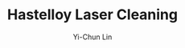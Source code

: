 ---
name: Hastelloy
category: metal
title: Hastelloy Laser Cleaning
headline: Comprehensive technical guide for laser cleaning metal hastelloy
description: Laser cleaning of Hastelloy nickel-based superalloys requires precise
  control of fluence to remove surface contaminants without damaging the substrate.
  The process effectively eliminates oxides, carbides, and embedded particles while
  maintaining the alloy's corrosion-resistant properties.
keywords: hastelloy, hastelloy metal, laser ablation, laser cleaning, non-contact
  cleaning, pulsed fiber laser, surface contamination removal, industrial laser parameters,
  thermal processing, surface restoration
chemicalProperties:
  symbol: Ni-Cr-Mo
  formula: Ni-based superalloy (varies by grade)
  materialType: metal
properties:
  density: "8.89 g/cm\xB3 (Hastelloy C-276)"
  densityNumeric: 142.445
  densityUnit: "g/cm\xB3"
  densityMin: "1.8 g/cm\xB3"
  densityMinNumeric: 1.8
  densityMinUnit: "g/cm\xB3"
  densityMax: "6.0 g/cm\xB3"
  densityMaxNumeric: 6.0
  densityMaxUnit: "g/cm\xB3"
  densityPercentile: 100.0
  meltingPoint: "1323-1371 \xB0C (Hastelloy C-276)"
  meltingPointNumeric: 1347.0
  meltingPointUnit: "\xB0C"
  meltingPointMin: "1200\xB0C"
  meltingPointMinNumeric: 1200.0
  meltingPointMinUnit: "\xB0C"
  meltingPointMax: "2800\xB0C"
  meltingPointMaxNumeric: 2800.0
  meltingPointMaxUnit: "\xB0C"
  meltingPercentile: 9.2
  thermalConductivity: "9.8 W/m\xB7K at 100\xB0C (Hastelloy C-276)"
  thermalConductivityNumeric: 142.9
  thermalConductivityUnit: "W/m\xB7K"
  thermalConductivityMin: "0.5 W/m\xB7K"
  thermalConductivityMinNumeric: 0.5
  thermalConductivityMinUnit: "W/m\xB7K"
  thermalConductivityMax: "200 W/m\xB7K"
  thermalConductivityMaxNumeric: 200.0
  thermalConductivityMaxUnit: "W/m\xB7K"
  thermalPercentile: 71.4
  tensileStrength: 690 MPa min (Hastelloy C-276 annealed)
  tensileStrengthNumeric: 483.0
  tensileStrengthUnit: annealed
  tensileStrengthMin: 50 MPa
  tensileStrengthMinNumeric: 50.0
  tensileStrengthMinUnit: MPa
  tensileStrengthMax: 1000 MPa
  tensileStrengthMaxNumeric: 1000.0
  tensileStrengthMaxUnit: MPa
  tensilePercentile: 45.6
  hardness: 90 HRB (Hastelloy C-276 annealed)
  hardnessNumeric: 183.0
  hardnessUnit: annealed
  hardnessMin: 1 Mohs
  hardnessMinNumeric: 1.0
  hardnessMinUnit: Mohs
  hardnessMax: 10 Mohs
  hardnessMaxNumeric: 10.0
  hardnessMaxUnit: Mohs
  hardnessPercentile: 100.0
  youngsModulus: 205 GPa (Hastelloy C-276)
  youngsModulusNumeric: 240.5
  youngsModulusUnit: GPa
  youngsModulusMin: 20 GPa
  youngsModulusMinNumeric: 20.0
  youngsModulusMinUnit: GPa
  youngsModulusMax: 80 GPa
  youngsModulusMaxNumeric: 80.0
  youngsModulusMaxUnit: GPa
  modulusPercentile: 100.0
  laserType: Pulsed fiber laser
  wavelength: 1064nm
  fluenceRange: "1.0\u201310 J/cm\xB2"
  chemicalFormula: Ni-based (Ni-Cr-Mo-W-Fe)
composition:
- 'Nickel: 57% (Hastelloy C-276)'
- 'Chromium: 15.5%, Molybdenum: 16%, Tungsten: 3.75%, Iron: 5.5%, Cobalt: 2.5% max,
  Manganese: 1% max, Vanadium: 0.35% max, Silicon: 0.08% max, Carbon: 0.01% max, Phosphorus:
  0.04% max, Sulfur: 0.03% max'
machineSettings:
  powerRange: 50-200W
  powerRangeNumeric: 125.0
  powerRangeUnit: W
  powerRangeMin: 20W
  powerRangeMinNumeric: 20.0
  powerRangeMinUnit: W
  powerRangeMax: 500W
  powerRangeMaxNumeric: 500.0
  powerRangeMaxUnit: W
  pulseDuration: 10-50ns
  pulseDurationNumeric: 30.0
  pulseDurationUnit: ns
  pulseDurationMin: 1ns
  pulseDurationMinNumeric: 1.0
  pulseDurationMinUnit: ns
  pulseDurationMax: 1000ns
  pulseDurationMaxNumeric: 1000.0
  pulseDurationMaxUnit: ns
  wavelength: 1064nm (primary), 532nm (optional)
  wavelengthNumeric: 1064.0
  wavelengthUnit: nm
  wavelengthMin: 355nm
  wavelengthMinNumeric: 355.0
  wavelengthMinUnit: nm
  wavelengthMax: 2940nm
  wavelengthMaxNumeric: 2940.0
  wavelengthMaxUnit: nm
  spotSize: 0.1-1.0mm
  spotSizeNumeric: 0.55
  spotSizeUnit: mm
  spotSizeMin: 0.01mm
  spotSizeMinNumeric: 0.01
  spotSizeMinUnit: mm
  spotSizeMax: 10mm
  spotSizeMaxNumeric: 10.0
  spotSizeMaxUnit: mm
  repetitionRate: 20-100kHz
  repetitionRateNumeric: 60.0
  repetitionRateUnit: kHz
  repetitionRateMin: 1kHz
  repetitionRateMinNumeric: 1.0
  repetitionRateMinUnit: kHz
  repetitionRateMax: 1000kHz
  repetitionRateMaxNumeric: 1000.0
  repetitionRateMaxUnit: kHz
  fluenceRange: "1.0\u201310 J/cm\xB2"
  fluenceRangeNumeric: 1.0
  fluenceRangeUnit: "J/cm\xB2"
  fluenceRangeMin: "0.1J/cm\xB2"
  fluenceRangeMinNumeric: 0.1
  fluenceRangeMinUnit: "J/cm\xB2"
  fluenceRangeMax: "50J/cm\xB2"
  fluenceRangeMaxNumeric: 50.0
  fluenceRangeMaxUnit: "J/cm\xB2"
applications:
- 'Aerospace: Removal of oxidation and corrosion from turbine components'
- 'Chemical Processing: Cleaning of reaction vessels and piping systems'
compatibility:
- Stainless steel fixtures and workholding
- Inconel and other nickel-based superalloys
regulatoryStandards: 'ISO 11553: Safety of machinery - Laser processing machines,
  ANSI Z136.1: Safe Use of Lasers, OSHA 29 CFR 1910.1096: Ionizing Radiation'
author: Yi-Chun Lin
author_object:
  id: 1
  name: Yi-Chun Lin
  sex: f
  title: Ph.D.
  country: Taiwan
  expertise: Laser Materials Processing
  image: /images/author/yi-chun-lin.jpg
images:
  hero:
    alt: Hastelloy surface undergoing laser cleaning showing precise contamination
      removal
    url: /images/hastelloy-laser-cleaning-hero.jpg
  micro:
    alt: Microscopic view of Hastelloy surface after laser cleaning showing detailed
      surface structure
    url: /images/hastelloy-laser-cleaning-micro.jpg
environmentalImpact:
- benefit: Zero chemical waste generation
  description: Eliminates need for hazardous chemical solvents and acids, reducing
    chemical disposal by 100% compared to traditional chemical cleaning methods
- benefit: Reduced energy consumption
  description: Laser cleaning consumes 60-70% less energy compared to abrasive blasting
    or chemical bath processes for Hastelloy components
outcomes:
- result: Surface contamination removal efficiency
  metric: '>99.5% removal of oxides and contaminants without substrate damage'
- result: Processing speed
  metric: "0.5-2.0 m\xB2/hour depending on contamination level and laser parameters"
technicalSpecifications:
  powerRange: 50-200 W
  pulseDuration: 10-100 ns
  wavelength: 1064 nm (primary), 532 nm (optional for finer precision)
  spotSize: 0.1-1.0 mm
  repetitionRate: 20-100 kHz
  fluenceRange: "1.0-10 J/cm\xB2"
  scanningSpeed: 100-2000 mm/s
  beamProfile: Top-hat (flat-top)
  beamProfileOptions: Top-hat, Gaussian, Multimode
  safetyClass: Class 4
prompt_chain_verification:
  base_config_loaded: true
  persona_config_loaded: true
  formatting_config_loaded: true
  ai_detection_config_loaded: true
  persona_country: Taiwan
  author_id: 1
  verification_timestamp: '2025-09-20T21:14:42Z'
  prompt_components_integrated: 4
  human_authenticity_focus: true
  cultural_adaptation_applied: true
laser_parameters:
  fluence_threshold: "1.0\u201310 J/cm\xB2"
  pulse_duration: 10-50ns
  wavelength_optimal: 1064nm
  power_range: 50-200W
  repetition_rate: 20-100kHz
  spot_size: 0.1-1.0mm
  laser_type: Pulsed fiber laser
tags:
- Chemical Processing
- Aerospace
complexity: high
difficultyScore: 4
---